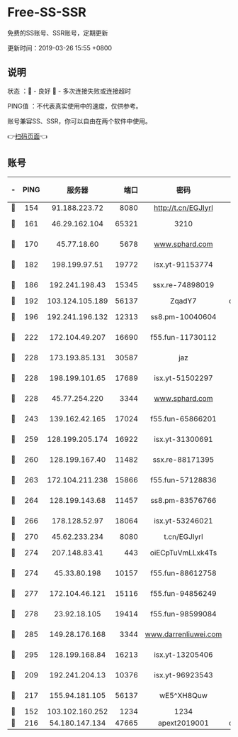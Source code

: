 # Free-SS-SSR

免费的SS账号、SSR账号，定期更新

更新时间：2019-03-26 15:55 +0800

## 说明

状态     ：🙂 - 良好 🙁 - 多次连接失败或连接超时

PING值   ：不代表真实使用中的速度，仅供参考。

账号兼容SS、SSR，你可以自由在两个软件中使用。

👉[扫码页面](https://liesauer.github.io/Free-SS-SSR/)👈

## 账号

|-|PING|服务器|端口|密码|加密方式|区域|
|:----:|:----:|:-----:|-----:|:----:|:----:|:----:|
|🙂|154|91.188.223.72|8080|http://t.cn/EGJIyrl|rc4-md5|RU|
|🙂|161|46.29.162.104|65321|3210|aes-256-ctr|RU|
|🙂|170|45.77.18.60|5678|www.sphard.com|aes-256-cfb|JP|
|🙂|182|198.199.97.51|19772|isx.yt-91153774|aes-256-cfb|US|
|🙂|186|192.241.198.43|15345|ssx.re-74898019|aes-256-cfb|US|
|🙂|192|103.124.105.189|56137|ZqadY7|chacha20|US|
|🙂|196|192.241.196.132|12313|ss8.pm-10040604|aes-256-cfb|US|
|🙂|222|172.104.49.207|16690|f55.fun-11730112|aes-256-cfb|SG|
|🙂|228|173.193.85.131|30587|jaz|aes-256-cfb|US|
|🙂|228|198.199.101.65|17689|isx.yt-51502297|aes-256-cfb|US|
|🙂|228|45.77.254.220|3344|www.sphard.com|aes-256-cfb|SG|
|🙂|243|139.162.42.165|17024|f55.fun-65866201|aes-256-cfb|SG|
|🙂|259|128.199.205.174|16922|isx.yt-31300691|aes-256-cfb|SG|
|🙂|260|128.199.167.40|11482|ssx.re-88171395|aes-256-cfb|SG|
|🙂|263|172.104.211.238|15866|f55.fun-57128836|aes-256-cfb|US|
|🙂|264|128.199.143.68|11457|ss8.pm-83576766|aes-256-cfb|SG|
|🙂|266|178.128.52.97|18064|isx.yt-53246021|aes-256-cfb|SG|
|🙂|270|45.62.233.234|8080|t.cn/EGJIyrl|rc4-md5|CA|
|🙂|274|207.148.83.41|443|oiECpTuVmLLxk4Ts|aes-256-cfb|AU|
|🙂|274|45.33.80.198|10157|f55.fun-88612758|aes-256-cfb|US|
|🙂|277|172.104.46.121|15116|f55.fun-94856249|aes-256-cfb|SG|
|🙂|278|23.92.18.105|19414|f55.fun-98599084|aes-256-cfb|US|
|🙂|285|149.28.176.168|3344|www.darrenliuwei.com|aes-256-cfb|AU|
|🙂|295|128.199.168.84|16213|isx.yt-13205406|aes-256-cfb|SG|
|🙂|209|192.241.204.13|10376|isx.yt-96923543|aes-256-cfb|US|
|🙂|217|155.94.181.105|56137|wE5^XH8Quw|aes-256-cfb|US|
|🙁|152|103.102.160.252|1234|1234|rc4-md5|JP|
|🙁|216|54.180.147.134|47665|apext2019001|chacha20|KR|
